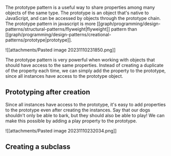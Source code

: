 The prototype pattern is a useful way to share properties among many objects of the same type. The prototype is an object that's native to JavaScript, and can be accessed by objects through the prototype chain. The prototype pattern in javascript is more [[graph/programming/design-patterns/structural-patterns/flyweight|flyweight]] pattern than [[graph/programming/design-patterns/creational-patterns/prototype|prototype]].

![[attachments/Pasted image 20231110231850.png]]

The prototype pattern is very powerful when working with objects that should have access to the same properties. Instead of creating a duplicate of the property each time, we can simply add the property to the prototype, since all instances have access to the prototype object.

## Prototyping after creation
Since all instances have access to the prototype, it's easy to add properties to the prototype even after creating the instances. Say that our dogs shouldn't only be able to bark, but they should also be able to play! We can make this possible by adding a play property to the prototype.

![[attachments/Pasted image 20231110232034.png]]

## Creating a subclass
